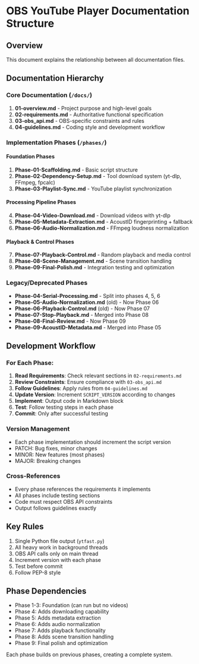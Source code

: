 # OBS YouTube Player Documentation Structure

## Overview
This document explains the relationship between all documentation files.

## Documentation Hierarchy

### Core Documentation (`/docs/`)
1. **01-overview.md** - Project purpose and high-level goals
2. **02-requirements.md** - Authoritative functional specification
3. **03-obs_api.md** - OBS-specific constraints and rules
4. **04-guidelines.md** - Coding style and development workflow

### Implementation Phases (`/phases/`)

#### Foundation Phases
1. **Phase-01-Scaffolding.md** - Basic script structure
2. **Phase-02-Dependency-Setup.md** - Tool download system (yt-dlp, FFmpeg, fpcalc)
3. **Phase-03-Playlist-Sync.md** - YouTube playlist synchronization

#### Processing Pipeline Phases
4. **Phase-04-Video-Download.md** - Download videos with yt-dlp
5. **Phase-05-Metadata-Extraction.md** - AcoustID fingerprinting + fallback
6. **Phase-06-Audio-Normalization.md** - FFmpeg loudness normalization

#### Playback & Control Phases
7. **Phase-07-Playback-Control.md** - Random playback and media control
8. **Phase-08-Scene-Management.md** - Scene transition handling
9. **Phase-09-Final-Polish.md** - Integration testing and optimization

### Legacy/Deprecated Phases
- **Phase-04-Serial-Processing.md** - Split into phases 4, 5, 6
- **Phase-05-Audio-Normalization.md** (old) - Now Phase 06
- **Phase-06-Playback-Control.md** (old) - Now Phase 07
- **Phase-07-Stop-Playback.md** - Merged into Phase 08
- **Phase-08-Final-Review.md** - Now Phase 09
- **Phase-09-AcoustID-Metadata.md** - Merged into Phase 05

## Development Workflow

### For Each Phase:
1. **Read Requirements**: Check relevant sections in `02-requirements.md`
2. **Review Constraints**: Ensure compliance with `03-obs_api.md`
3. **Follow Guidelines**: Apply rules from `04-guidelines.md`
4. **Update Version**: Increment `SCRIPT_VERSION` according to changes
5. **Implement**: Output code in Markdown block
6. **Test**: Follow testing steps in each phase
7. **Commit**: Only after successful testing

### Version Management
- Each phase implementation should increment the script version
- PATCH: Bug fixes, minor changes
- MINOR: New features (most phases)
- MAJOR: Breaking changes

### Cross-References
- Every phase references the requirements it implements
- All phases include testing sections
- Code must respect OBS API constraints
- Output follows guidelines exactly

## Key Rules
1. Single Python file output (`ytfast.py`)
2. All heavy work in background threads
3. OBS API calls only on main thread
4. Increment version with each phase
5. Test before commit
6. Follow PEP-8 style

## Phase Dependencies
- Phase 1-3: Foundation (can run but no videos)
- Phase 4: Adds downloading capability
- Phase 5: Adds metadata extraction
- Phase 6: Adds audio normalization
- Phase 7: Adds playback functionality
- Phase 8: Adds scene transition handling
- Phase 9: Final polish and optimization

Each phase builds on previous phases, creating a complete system.
